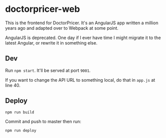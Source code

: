 # doctorpricer-web

This is the frontend for DoctorPricer. It's an AngularJS app written a million years ago and adapted over to Webpack at some point.

AngularJS is deprecated. One day if I ever have time I might migrate it to the latest Angular, or rewrite it in something else.

## Dev

Run `npm start`. It'll be served at port `9001`.

If you want to change the API URL to something local, do that in `app.js` at line 40.

## Deploy

`npm run build`

Commit and push to master then run:

`npm run deploy`
